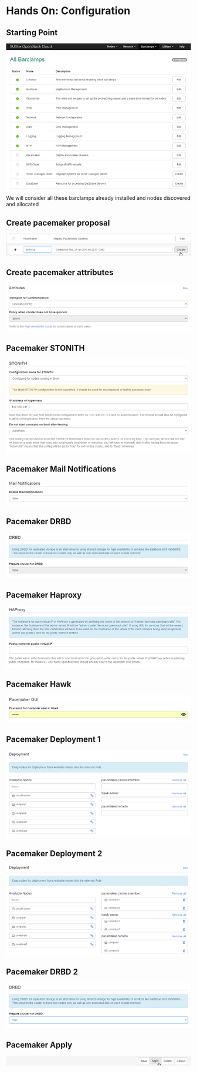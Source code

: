 <!-- .slide: data-state="section-break" id="ha-config" data-menu-title="HA configuration" -->
# Hands On: Configuration


<!-- .slide: data-state="normal" id="starting-point" data-menu-title="Starting Point" -->
## Starting Point

<img class="start" alt="starting point" src="images/hands-on/01-starting-point.png" />

We will consider all these barclamps already installed and nodes discovered and allocated


<!-- .slide: data-state="normal" id="pacemaker-proposal" data-menu-title="Pacemaker Proposal" -->
## Create pacemaker proposal

<img class="pacemaker-proposal" alt="pacemaker-proposal" src="images/hands-on/02-create-pacemaker-proposal.png" />


<!-- .slide: data-state="normal" id="pacemaker-attributes" data-menu-title="Pacemaker attributes" -->
## Create pacemaker attributes

<img class="pacemaker-attributes" alt="pacemaker-attributes" src="images/hands-on/03-pacemaker-attributes.png" />


<!-- .slide: data-state="normal" id="pacemaker-stonith" data-menu-title="Pacemaker STONITH" -->
## Pacemaker STONITH

<img class="pacemaker-stonith" alt="pacemaker-stonith" src="images/hands-on/04-pacemaker-stonith.png" />


<!-- .slide: data-state="normal" id="pacemaker-mail" data-menu-title="Pacemaker Mail Notifications" -->
## Pacemaker Mail Notifications

<img class="pacemaker-mail" alt="pacemaker-mail" src="images/hands-on/05-pacemaker-mail-notifications.png" />


<!-- .slide: data-state="normal" id="pacemaker-drbd-1" data-menu-title="Pacemaker DRBD" -->
## Pacemaker DRBD

<img class="pacemaker-drbd-1" alt="pacemaker-drbd-1" src="images/hands-on/06-pacemaker-drbd-1.png" />


<!-- .slide: data-state="normal" id="pacemaker-haproxy" data-menu-title="Pacemaker Haproxy" -->
## Pacemaker Haproxy

<img class="pacemaker-haproxy" alt="pacemaker-haproxy" src="images/hands-on/07-pacemaker-haproxy.png" />


<!-- .slide: data-state="normal" id="pacemaker-hawk" data-menu-title="Pacemaker Hawk" -->
## Pacemaker Hawk

<img class="pacemaker-hawk" alt="pacemaker-hawk" src="images/hands-on/08-pacemaker-hawk.png" />


<!-- .slide: data-state="normal" id="pacemaker-deployment-1" data-menu-title="Pacemaker Deployment 1 " -->
## Pacemaker Deployment 1

<img class="pacemaker-deployment-1" alt="pacemaker-deployment-1" src="images/hands-on/09-pacemaker-deployment-1.png" />


<!-- .slide: data-state="normal" id="pacemaker-deployment-2 " data-menu-title="Pacemaker Deployment 2" -->
## Pacemaker Deployment 2

<img class="pacemaker-deployment-2" alt="pacemaker-deployment-2" src="images/hands-on/10-pacemaker-deployment-2.png" />


<!-- .slide: data-state="normal" id="pacemaker-drbd-2" data-menu-title="Pacemaker DRBD 2" -->
## Pacemaker DRBD 2

<img class="pacemaker-drbd-2" alt="pacemaker-drbd-2" src="images/hands-on/11-pacemaker-drbd-2.png" />


<!-- .slide: data-state="normal" id="pacemaker-apply" data-menu-title="Pacemaker Apply " -->
## Pacemaker Apply

<img class="pacemaker-apply" alt="pacemaker-apply" src="images/hands-on/12-pacemaker-apply.png" />



